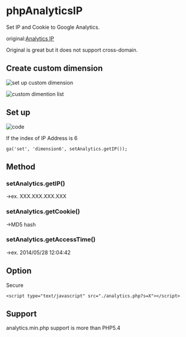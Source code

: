 phpAnalyticsIP
==============

Set IP and Cookie to Google Analytics.

original:<a href="http://lfll.blog73.fc2.com/blog-entry-258.html" target="_blank">Analytics IP</a>

Original is great but it does not support cross-domain.

## Create custom dimension
![set up custom dimension](//raw.github.com/wiki/tanshio/phpAnalyticsIP/img/custom_dimension.png)

![custom dimention list](//raw.github.com/wiki/tanshio/phpAnalyticsIP/img/Google_Analytics.png)

## Set up 
![code](//raw.github.com/wiki/tanshio/phpAnalyticsIP/img/analytics.png)

If  the index of IP Address is 6
```
ga('set', 'dimension6', setAnalytics.getIP());
```

## Method

### setAnalytics.getIP()

→ex. XXX.XXX.XXX.XXX

### setAnalytics.getCookie()

→MD5 hash

### setAnalytics.getAccessTime()

→ex. 2014/05/28 12:04:42

## Option

Secure
```
<script type="text/javascript" src="./analytics.php?s=X"></script>
```

## Support

analytics.min.php support is more than PHP5.4